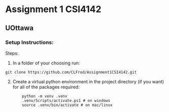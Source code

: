 # Assignment 1 CSI4142
## UOttawa

### Setup Instructions:
Steps:
1. In a folder of your choosing run:
```
git clone https://github.com/CLFrod/Assignment1CSI4142.git

```
2. Create a virtual python environment in the project directory (if you want) for all of the packages required:  
    ``` 
        python -m venv .venv
        .venv/Scripts/activate.ps1 # on windows
        source .venv/bin/activate # on mac/linux
    ```